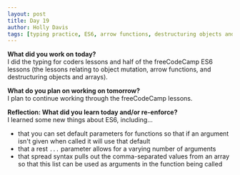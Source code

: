 ```yaml
---
layout: post
title: Day 19
author: Holly Davis
tags: [typing practice, ES6, arrow functions, destructuring objects and arrays, object mutation]
---
```


**What did you work on today?**  
I did the typing for coders lessons and half of the freeCodeCamp ES6 lessons (the lessons relating to object mutation, arrow functions, and destructuring objects and arrays).

**What do you plan on working on tomorrow?**  
I plan to continue working through the freeCodeCamp lessons.

**Reflection: What did you learn today and/or re-enforce?**  
I learned some new things about ES6, including...
- that you can set default parameters for functions so that if an argument isn't given when called it will use that default
- that a rest `...` parameter allows for a varying number of arguments
- that spread syntax pulls out the comma-separated values from an array so that this list can be used as arguments in the function being called


